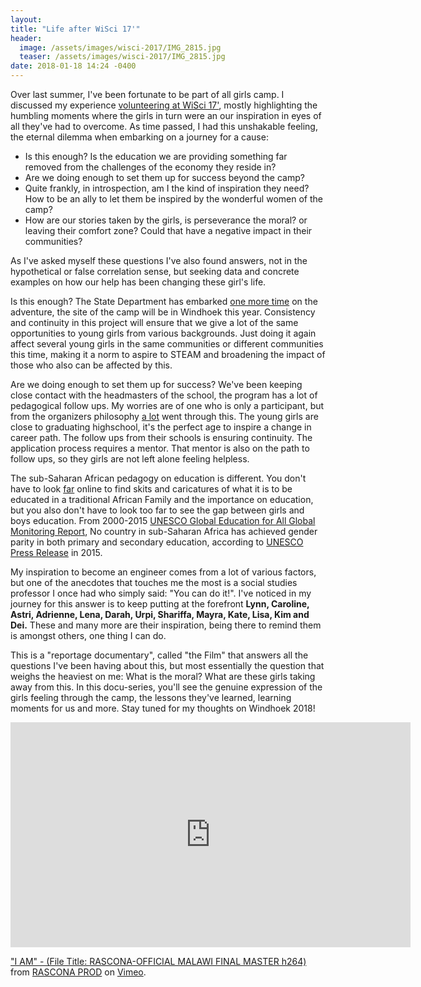```yaml
---
layout:
title: "Life after WiSci 17'"
header:
  image: /assets/images/wisci-2017/IMG_2815.jpg
  teaser: /assets/images/wisci-2017/IMG_2815.jpg
date: 2018-01-18 14:24 -0400
---
```


Over last summer, I've been fortunate to be part of all girls camp. I discussed my experience [volunteering at WiSci 17'](http://blog.kmassada.com/volunteering-wisci-17/), mostly highlighting the humbling moments where the girls in turn were an our inspiration in eyes of all they've had to overcome. As time passed, I had this unshakable feeling, the eternal dilemma when embarking on a journey for a cause:

- Is this enough? Is the education we are providing something far removed from the challenges of the economy they reside in? 
- Are we doing enough to set them up for success beyond the camp?
- Quite frankly, in introspection, am I the kind of inspiration they need? How to be an ally to let them be inspired by the wonderful women of the camp?
- How are our stories taken by the girls, is perseverance the moral? or leaving their comfort zone? Could that have a negative impact in their communities?

As I've asked myself these questions I've also found answers, not in the hypothetical or false correlation sense, but seeking data and concrete examples on how our help has been changing these girl's life.

Is this enough? The State Department has embarked [one more time](https://www.state.gov/r/pa/prs/ps/2018/01/277437.htm) on the adventure, the site of the camp will be in Windhoek this year. Consistency and continuity in this project will ensure that we give a lot of the same opportunities to young girls from various backgrounds. Just doing it again affect several young girls in the same communities or different communities this time, making it a norm to aspire to STEAM and broadening the impact of those who also can be affected by this.

Are we doing enough to set them up for success? We've been keeping close contact with the headmasters of the school, the program has a lot of pedagogical follow ups. My worries are of one who is only a participant, but from the organizers philosophy [a lot](https://girlup.org/our-success/#sthash.O3Q0rO5h.tUAxYBlS.dpbs) went through this. The young girls are close to graduating highschool, it's the perfect age to inspire a change in career path. The follow ups from their schools is ensuring continuity. The application process requires a mentor. That mentor is also on the path to follow ups, so they girls are not left alone feeling helpless. 

The sub-Saharan African pedagogy on education is different. You don't have to look [far](https://www.youtube.com/watch?v=qc7J8CKfzaI) online to find skits and caricatures of what it is to be educated in a traditional African Family and the importance on education, but you also don't have to look too far to see the gap between girls and boys education. From 2000-2015 [UNESCO Global Education for All Global Monitoring Report](http://unesdoc.unesco.org/images/0023/002348/234809E.pdf), No country in sub-Saharan Africa has
achieved gender parity in both primary
and secondary education, according to [UNESCO Press Release](https://en.unesco.org/gem-report/sites/gem-report/files/SSA_Press_Release_English_Gender_Report2015.pdf) in 2015.

My inspiration to become an engineer comes from a lot of various factors, but one of the anecdotes that touches me the most is a social studies professor I once had who simply said: "You can do it!". I've noticed in my journey for this answer is to keep putting at the forefront **Lynn, Caroline, Astri, Adrienne, Lena, Darah, Urpi, Shariffa, Mayra, Kate, Lisa, Kim and Dei.** These and many more are their inspiration, being there to remind them is amongst others, one thing I can do.

This is a "reportage documentary", called "the Film" that answers all the questions I've been having about this, but most essentially the question that weighs the heaviest on me: What is the moral? What are these girls taking away from this. In this docu-series, you'll see the genuine expression of the girls feeling through the camp, the lessons they've learned, learning moments for us and more. Stay tuned for my thoughts on Windhoek 2018!

<iframe src="https://player.vimeo.com/video/243140512" width="640" height="360" frameborder="0" webkitallowfullscreen mozallowfullscreen allowfullscreen></iframe>
<p><a href="https://vimeo.com/243140512">&quot;I AM&quot; -  (File Title: RASCONA-OFFICIAL MALAWI FINAL MASTER h264)</a> from <a href="https://vimeo.com/user72872448">RASCONA PROD</a> on <a href="https://vimeo.com">Vimeo</a>.</p>
